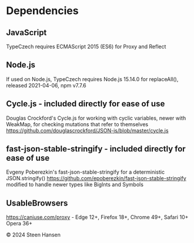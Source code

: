 
# Dependencies

## JavaScript
TypeCzech requires ECMAScript 2015 (ES6) for Proxy and Reflect

## Node.js
If used on Node.js, TypeCzech requires Node.js 15.14.0 for replaceAll(), released 2021-04-06, npm v7.7.6

## Cycle.js - included directly for ease of use
Douglas Crockford's Cycle.js for working with cyclic variables, newer with WeakMap, for checking mutations that refer to themselves
https://github.com/douglascrockford/JSON-js/blob/master/cycle.js

## fast-json-stable-stringify - included directly for ease of use
Evgeny Poberezkin's fast-json-stable-stringify for a deterministic JSON.stringify() 
https://github.com/epoberezkin/fast-json-stable-stringify modified to handle newer types like BigInts and Symbols

## UsableBrowsers
https://caniuse.com/proxy - Edge 12+, Firefox 18+, Chrome 49+, Safari 10+ Opera 36+

&copy; 2024 Steen Hansen



